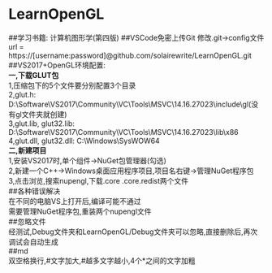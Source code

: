 # LearnOpenGL
##学习书籍: 计算机图形学(第四版)
##VSCode免密上传Git
修改.git->config文件  
url = https://[username:password]@github.com/solairewrite/LearnOpenGL.git  
##VS2017+OpenGL环境配置:  
**一,下载GLUT包**  
1,压缩包下的5个文件要分别配置3个目录  
2,glut.h: D:\Software\VS2017\Community\VC\Tools\MSVC\14.16.27023\include\gl(没有gl文件夹就创建)  
3,glut.lib, glut32.lib: D:\Software\VS2017\Community\VC\Tools\MSVC\14.16.27023\lib\x86  
4,glut.dll, glut32.dll: C:\Windows\SysWOW64  
**二,新建项目**  
1,安装VS2017时,单个组件->NuGet包管理器(勾选)  
2,新建一个C++->Windows桌面应用程序项目,项目名右键->管理NuGet程序包  
3,点击浏览,搜索nupengl,下载.core .core.redist两个文件  
##各种错误解决  
在不同的电脑VS上打开后,编译可能不通过  
需要管理NuGet程序包,重装两个nupengl文件  
##忽略文件  
经测试,Debug文件夹和LearnOpenGL/Debug文件夹可以忽略,直接删除后,再次调试会自动生成  
##md  
双空格换行,#文字加大,#越多文字越小,4个*之间的文字加粗  
